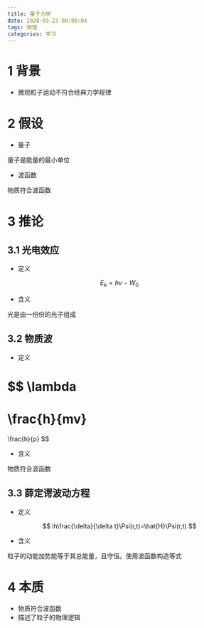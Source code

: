 ```yaml
---
title: 量子力学
date: 2020-03-23 00:00:04
tags: 物理
categories: 学习
---
```

# 1 背景
- 微观粒子运动不符合经典力学规律

# 2 假设
- 量子

量子是能量的最小单位

- 波函数

物质符合波函数

# 3 推论
## 3.1 光电效应
- 定义

$$
E_k = hv - W_0
$$

- 含义

光是由一份份的光子组成

## 3.2 物质波

- 定义

$$
\lambda
=
\frac{h}{mv}
=
\frac{h}{p}
$$

- 含义

物质符合波函数

## 3.3 薛定谔波动方程

- 定义

$$
ih\frac{\delta}{\delta t}\Psi(r,t)=\hat{H}\Psi(r,t)
$$

- 含义

粒子的动能加势能等于其总能量，且守恒。使用波函数构造等式

# 4 本质

- 物质符合波函数
- 描述了粒子的物理逻辑